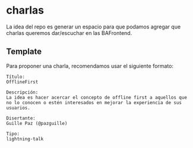 # charlas
La idea del repo es generar un espacio para que podamos agregar que charlas queremos dar/escuchar en las BAFrontend.

## Template
Para proponer una charla, recomendamos usar el siguiente formato:

```
Título:
OfflineFirst

Descripción: 
La idea es hacer acercar el concepto de offline first a aquellos que no lo conocen o estén interesados en mejorar la experiencia de sus usuarios.

Disertante:
Guille Paz (@pazguille)

Tipo:
lightning-talk
```
